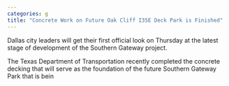```yaml
---
categories: g
title: "Concrete Work on Future Oak Cliff I35E Deck Park is Finished"
---
```


Dallas city leaders will get their first official look on Thursday at the latest stage of development of the Southern Gateway project.



The Texas Department of Transportation recently completed the concrete decking that will serve as the foundation of the future Southern Gateway Park that is bein